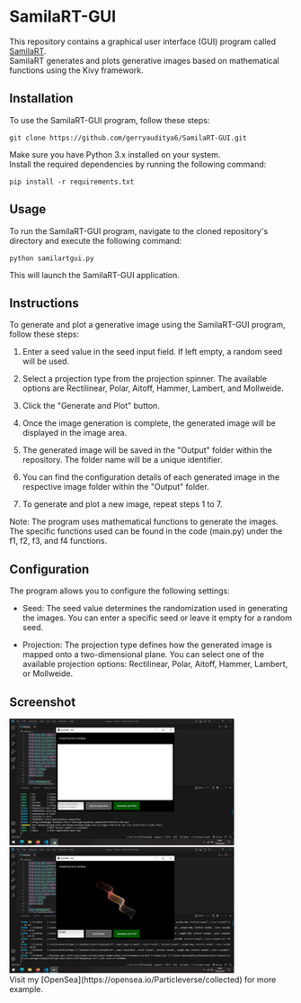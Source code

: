 # SamilaRT-GUI

This repository contains a graphical user interface (GUI) program called [SamilaRT](https://github.com/gerryauditya6/SamilaRT).     
SamilaRT generates and plots generative images based on mathematical functions using the Kivy framework.

## Installation

To use the SamilaRT-GUI program, follow these steps:

```
git clone https://github.com/gerryauditya6/SamilaRT-GUI.git
```

Make sure you have Python 3.x installed on your system.    
Install the required dependencies by running the following command:
```
pip install -r requirements.txt
```


## Usage

To run the SamilaRT-GUI program, navigate to the cloned repository's directory and execute the following command:
```
python samilartgui.py
```

This will launch the SamilaRT-GUI application.

## Instructions

To generate and plot a generative image using the SamilaRT-GUI program, follow these steps:

1. Enter a seed value in the seed input field. If left empty, a random seed will be used.

2. Select a projection type from the projection spinner. The available options are Rectilinear, Polar, Aitoff, Hammer, Lambert, and Mollweide.

3. Click the "Generate and Plot" button.

5. Once the image generation is complete, the generated image will be displayed in the image area.

6. The generated image will be saved in the "Output" folder within the repository. The folder name will be a unique identifier.

7. You can find the configuration details of each generated image in the respective image folder within the "Output" folder.

8. To generate and plot a new image, repeat steps 1 to 7.

Note: The program uses mathematical functions to generate the images. The specific functions used can be found in the code (main.py) under the f1, f2, f3, and f4 functions.

## Configuration

The program allows you to configure the following settings:

- Seed: The seed value determines the randomization used in generating the images. You can enter a specific seed or leave it empty for a random seed.

- Projection: The projection type defines how the generated image is mapped onto a two-dimensional plane. You can select one of the available projection options: Rectilinear, Polar, Aitoff, Hammer, Lambert, or Mollweide.

## Screenshot
<div>
  <img src="images/screenshot1.png" alt="Gambar 1" width="400" style="margin-right: 20px">
  <img src="images/screenshot2.png" alt="Gambar 2" width="400">
</div>
Visit my [OpenSea](https://opensea.io/Particleverse/collected) for more example.

